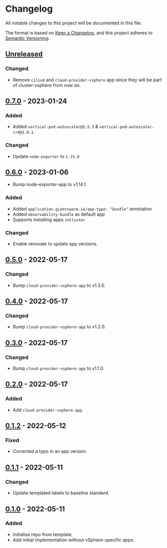 # Changelog

All notable changes to this project will be documented in this file.

The format is based on [Keep a Changelog](https://keepachangelog.com/en/1.0.0/),
and this project adheres to [Semantic Versioning](https://semver.org/spec/v2.0.0.html).

## [Unreleased]

### Changed

- Remove `cilium` and `cloud-provider-vsphere` app since they will be part of cluster-vsphere from now on.

## [0.7.0] - 2023-01-24

### Added

- Added `vertical-pod-autoscaler@2.5.3` & `vertical-pod-autoscaler-crd@1.0.1`.

### Changed

- Update `node-exporter` to `1.15.0`

## [0.6.0] - 2023-01-06

- Bump node-exporter-app to v1.14.1

### Added

- Added `application.giantswarm.io/app-type: "bundle"` annotation
- Added `observability-bundle` as default app
- Supports installing apps `inCluster`

### Changed

- Enable renovate to update app versions.

## [0.5.0] - 2022-05-17

### Changed

- Bump `cloud-provider-vsphere-app` to v1.3.0.

## [0.4.0] - 2022-05-17

### Changed

- Bump `cloud-provider-vsphere-app` to v1.2.0.

## [0.3.0] - 2022-05-17

### Changed

- Bump `cloud-provider-vsphere-app` to v1.1.0.

## [0.2.0] - 2022-05-17

### Added

- Add `cloud-provider-vsphere-app`.

## [0.1.2] - 2022-05-12

### Fixed

- Corrected a typo in an app version.

## [0.1.1] - 2022-05-11

### Changed

- Update templated labels to baseline standard.

## [0.1.0] - 2022-05-11

### Added

- Initialise repo from template.
- Add initial implementation without vSphere-specific apps.

[Unreleased]: https://github.com/giantswarm/default-apps-vsphere/compare/v0.7.0...HEAD
[0.7.0]: https://github.com/giantswarm/default-apps-vsphere/compare/v0.6.0...v0.7.0
[0.6.0]: https://github.com/giantswarm/default-apps-vsphere/compare/v0.5.0...v0.6.0
[0.5.0]: https://github.com/giantswarm/default-apps-vsphere/compare/v0.4.0...v0.5.0
[0.4.0]: https://github.com/giantswarm/default-apps-vsphere/compare/v0.3.0...v0.4.0
[0.3.0]: https://github.com/giantswarm/default-apps-vsphere/compare/v0.2.0...v0.3.0
[0.2.0]: https://github.com/giantswarm/default-apps-vsphere/compare/v0.1.2...v0.2.0
[0.1.2]: https://github.com/giantswarm/default-apps-vsphere/compare/v0.1.1...v0.1.2
[0.1.1]: https://github.com/giantswarm/default-apps-vsphere/compare/v0.1.0...v0.1.1
[0.1.0]: https://github.com/giantswarm/default-apps-vsphere/releases/tag/v0.1.0

